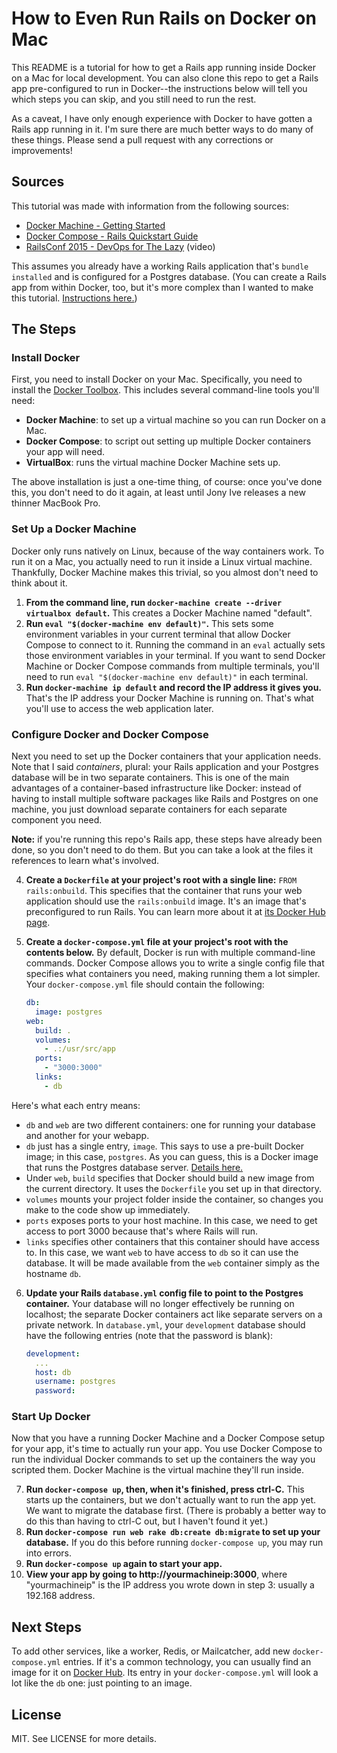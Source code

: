 # How to Even Run Rails on Docker on Mac

This README is a tutorial for how to get a Rails app running inside Docker on a Mac for local development. You can also clone this repo to get a Rails app pre-configured to run in Docker--the instructions below will tell you which steps you can skip, and you still need to run the rest.

As a caveat, I have only enough experience with Docker to have gotten a Rails app running in it. I'm sure there are much better ways to do many of these things. Please send a pull request with any corrections or improvements!

## Sources

This tutorial was made with information from the following sources:

- [Docker Machine - Getting Started](https://docs.docker.com/machine/get-started/)
- [Docker Compose - Rails Quickstart Guide](https://docs.docker.com/compose/rails/)
- [RailsConf 2015 - DevOps for The Lazy](https://www.youtube.com/watch?v=CVO_imNSw2o) (video)

This assumes you already have a working Rails application that's `bundle installed` and is configured for a Postgres database. (You can create a Rails app from within Docker, too, but it's more complex than I wanted to make this tutorial. [Instructions here.](https://docs.docker.com/compose/rails/))

## The Steps

### Install Docker

First, you need to install Docker on your Mac. Specifically, you need to install the [Docker Toolbox](https://www.docker.com/docker-toolbox). This includes several command-line tools you'll need:

- **Docker Machine**: to set up a virtual machine so you can run Docker on a Mac.
- **Docker Compose**: to script out setting up multiple Docker containers your app will need.
- **VirtualBox**: runs the virtual machine Docker Machine sets up.

The above installation is just a one-time thing, of course: once you've done this, you don't need to do it again, at least until Jony Ive releases a new thinner MacBook Pro.

### Set Up a Docker Machine

Docker only runs natively on Linux, because of the way containers work. To run it on a Mac, you actually need to run it inside a Linux virtual machine. Thankfully, Docker Machine makes this trivial, so you almost don't need to think about it.

1. **From the command line, run `docker-machine create --driver virtualbox default`.** This creates a Docker Machine named "default".
2. **Run `eval "$(docker-machine env default)"`.** This sets some environment variables in your current terminal that allow Docker Compose to connect to it. Running the command in an `eval` actually sets those environment variables in your terminal. If you want to send Docker Machine or Docker Compose commands from multiple terminals, you'll need to run `eval "$(docker-machine env default)"` in each terminal.
3. **Run `docker-machine ip default` and record the IP address it gives you.** That's the IP address your Docker Machine is running on. That's what you'll use to access the web application later.

### Configure Docker and Docker Compose

Next you need to set up the Docker containers that your application needs. Note that I said *containers*, plural: your Rails application and your Postgres database will be in two separate containers. This is one of the main advantages of a container-based infrastructure like Docker: instead of having to install multiple software packages like Rails and Postgres on one machine, you just download separate containers for each separate component you need.

**Note:** if you're running this repo's Rails app, these steps have already been done, so you don't need to do them. But you can take a look at the files it references to learn what's involved.

4. **Create a `Dockerfile` at your project's root with a single line:** `FROM rails:onbuild`. This specifies that the container that runs your web application should use the `rails:onbuild` image. It's an image that's preconfigured to run Rails. You can learn more about it at [its Docker Hub page](https://hub.docker.com/_/rails/).
5. **Create a `docker-compose.yml` file at your project's root with the contents below.** By default, Docker is run with multiple command-line commands. Docker Compose allows you to write a single config file that specifies what containers you need, making running them a lot simpler. Your `docker-compose.yml` file should contain the following:

    ```yml
    db:
      image: postgres
    web:
      build: .
      volumes:
        - .:/usr/src/app
      ports:
        - "3000:3000"
      links:
        - db
    ```

  Here's what each entry means:

  - `db` and `web` are two different containers: one for running your database and another for your webapp.
  - `db` just has a single entry, `image`. This says to use a pre-built Docker image; in this case, `postgres`. As you can guess, this is a Docker image that runs the Postgres database server. [Details here.](https://hub.docker.com/_/postgres/)
  - Under `web`, `build` specifies that Docker should build a new image from the current directory. It uses the `Dockerfile` you set up in that directory.
  - `volumes` mounts your project folder inside the container, so changes you make to the code show up immediately.
  - `ports` exposes ports to your host machine. In this case, we need to get access to port 3000 because that's where Rails will run.
  - `links` specifies other containers that this container should have access to. In this case, we want `web` to have access to `db` so it can use the database. It will be made available from the `web` container simply as the hostname `db`.

6. **Update your Rails `database.yml` config file to point to the Postgres container.** Your database will no longer effectively be running on localhost; the separate Docker containers act like separate servers on a private network. In `database.yml`, your `development` database should have the following entries (note that the password is blank):

    ```yml
    development:
      ...
      host: db
      username: postgres
      password:
    ```

### Start Up Docker

Now that you have a running Docker Machine and a Docker Compose setup for your app, it's time to actually run your app. You use Docker Compose to run the individual Docker commands to set up the containers the way you scripted them. Docker Machine is the virtual machine they'll run inside.

7. **Run `docker-compose up`, then, when it's finished, press ctrl-C.** This starts up the containers, but we don't actually want to run the app yet. We want to migrate the database first. (There is probably a better way to do this than having to ctrl-C out, but I haven't found it yet.)
8. **Run `docker-compose run web rake db:create db:migrate` to set up your database.** If you do this before running `docker-compose up`, you may run into errors.
9. **Run `docker-compose up` again to start your app.**
10. **View your app by going to http://yourmachineip:3000**, where "yourmachineip" is the IP address you wrote down in step 3: usually a 192.168 address.

## Next Steps

To add other services, like a worker, Redis, or Mailcatcher, add new `docker-compose.yml` entries. If it's a common technology, you can usually find an image for it on [Docker Hub](https://hub.docker.com/). Its entry in your `docker-compose.yml` will look a lot like the `db` one: just pointing to an image.

## License

MIT. See LICENSE for more details.
